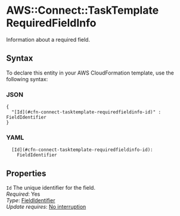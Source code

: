 # AWS::Connect::TaskTemplate RequiredFieldInfo<a name="aws-properties-connect-tasktemplate-requiredfieldinfo"></a>

Information about a required field\.

## Syntax<a name="aws-properties-connect-tasktemplate-requiredfieldinfo-syntax"></a>

To declare this entity in your AWS CloudFormation template, use the following syntax:

### JSON<a name="aws-properties-connect-tasktemplate-requiredfieldinfo-syntax.json"></a>

```
{
  "[Id](#cfn-connect-tasktemplate-requiredfieldinfo-id)" : FieldIdentifier
}
```

### YAML<a name="aws-properties-connect-tasktemplate-requiredfieldinfo-syntax.yaml"></a>

```
  [Id](#cfn-connect-tasktemplate-requiredfieldinfo-id): 
    FieldIdentifier
```

## Properties<a name="aws-properties-connect-tasktemplate-requiredfieldinfo-properties"></a>

`Id`  <a name="cfn-connect-tasktemplate-requiredfieldinfo-id"></a>
The unique identifier for the field\.  
*Required*: Yes  
*Type*: [FieldIdentifier](aws-properties-connect-tasktemplate-fieldidentifier.md)  
*Update requires*: [No interruption](https://docs.aws.amazon.com/AWSCloudFormation/latest/UserGuide/using-cfn-updating-stacks-update-behaviors.html#update-no-interrupt)